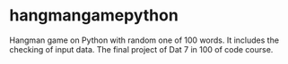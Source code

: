# hangmangamepython
Hangman game on Python with random one of 100 words. It includes the checking of input data. The final project of Dat  7 in 100 of code course.
